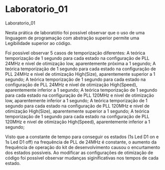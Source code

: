 # Laboratorio_01
Laboratorio_01

Nesta prática de laboratótio foi possível observar que o uso de uma linguagem de programação com abstração superior permite uma Legibilidade superior ao código.

Foi possível observar 5 casos de temporização diferentes:
A teórica temporização de 1 segundo para cada estado na configuração de PLL 24MHz e nivel de otimização low, aparentemente próxima a 1 segundo;
A teórica temporização de 1 segundo para cada estado na configuração de PLL 24MHz e nivel de otimização High(Size), aparentemente superior a 1 segundo;
A teórica temporização de 1 segundo para cada estado na configuração de PLL 24MHz e nivel de otimização High(Speed), aparentemente inferior a 1 segundo;
A teórica temporização de 1 segundo para cada estado na configuração de PLL 120MHz e nivel de otimização low, aparentemente inferior a 1 segundo;
A teórica temporização de 1 segundo para cada estado na configuração de PLL 120MHz e nivel de otimização High(Size), aparentemente superior a 1 segundo;
A teórica temporização de 1 segundo para cada estado na configuração de PLL 120MHz e nivel de otimização High(Speed), aparentemente inferior a 1 segundo;

Visto que a constante de tempo para conseguir os estados (1s Led D1 on e 1s Led D1 off) na frequência de PLL de 24MHz é constante, o aumento da frequência de operação do kit de desenvolvimento causou o encurtamento dos estados possíveis. Ao modificar as configurações de otimização de código foi possível observar mudanças siginificativas nos tempos de cada estado.
